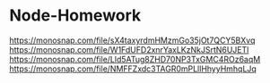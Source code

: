 # Node-Homework

https://monosnap.com/file/sX4taxyrdmHMzmGo35jOt7QCY5BXvq
https://monosnap.com/file/W1FdUFD2xnrYaxLKzNkJSrtN6UJETl
https://monosnap.com/file/Lld5ATug8ZHD70NP3TxGMC4ROz6aqM
https://monosnap.com/file/NMFFZxdc3TAGR0mPLllHhyyHmhqLJq
